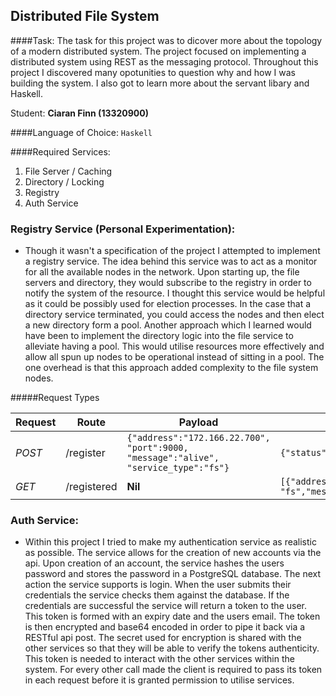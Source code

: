 ## Distributed File System

####Task:
The task for this project was to dicover more about the topology of a modern distributed system. The project focused on implementing a distributed system using REST as the messaging protocol. Throughout this project I discovered many opotunities to question why and how I was building the system. I also got to learn more about the servant libary and Haskell. 

Student: **Ciaran Finn (13320900)**

####Language of Choice:
`Haskell`

####Required Services:
1. File Server / Caching
2. Directory / Locking
3. Registry
4. Auth Service



### Registry Service (Personal Experimentation):
- Though it wasn't a specification of the project I attempted to implement a registry service. The idea behind this service was to act as a monitor for all the available nodes in the network. Upon starting up, the file servers and directory, they would subscribe to the registry in order to notify the system of the resource. I thought this service would be helpful as it could be possibly used for election processes. In the case that a directory service terminated, you could access the nodes and then elect a new directory form a pool. Another approach which I learned would have been to implement the directory logic into the file service to alleviate having a pool. This would utilise resources more effectively and allow all spun up nodes to be operational instead of sitting in a pool. The one overhead is that this approach added complexity to the file system nodes.

#####Request Types

Request | Route | Payload | Response
--- | --- | --- | ---
*POST* | /register | ``{"address":"172.166.22.700", "port":9000, "message":"alive", "service_type":"fs"}`` | `{"status": "ok","registered": true}`
*GET* | /registered | **Nil** | `[{"address":"172.166.22.7080","service_type": "fs","message": "alive","port": 10} ...]`




### Auth Service:
- Within this project I tried to make my authentication service as realistic as possible. The service allows for the creation of new accounts via the api. Upon creation of an account, the service hashes the users password and stores the password in a PostgreSQL database. The next action the service supports is login. When the user submits their credentials the service checks them against the database. If the credentials are successful the service will return a token to the user. This token is formed with an expiry date and the users email. The token is then encrypted and base64 encoded in order to pipe it back via a RESTful api post. The secret used for encryption is shared with the other services so that they will be able to verify the tokens authenticity. This token is needed to interact with the other services within the system. For every other call made the client is required to pass its token in each request before it is granted permission to utilise services.

<!--#####Request Types
Request | Route | Payload
--- | --- | ---
*POST* | /create | ``{"email": "cifinn@tcd.ie", "password":"12345678"}``

*GET* | /login | `[{"address":"172.166.22.7080","service_type": "fs","message": "alive","port": 10} ...]`-->

